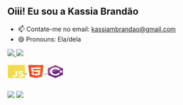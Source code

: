## Oiii! Eu sou a Kassia Brandão
- 📫 Contate-me no email: kassiambrandao@gmail.com
- 😄 Pronouns: Ela/dela

 <div>
  <a href="https://github.com/KassiaBrandao">
  <img height="180em" src="https://github-readme-stats.vercel.app/api?username=KassiaBrandao&show_icons=true&theme=gotham&include_all_commits=true&count_private=true"/>
  <img height="180em" src="https://github-readme-stats.vercel.app/api/top-langs/?username=KassiaBrandao&layout=compact&langs_count=7&theme=gotham"/>
</div>
  <div style="display: inline_block"><br>
  <img align="center" alt="KB-Js" height="30" width="40" src="https://raw.githubusercontent.com/devicons/devicon/master/icons/javascript/javascript-plain.svg">
  <img align="center" alt="KB-Ts" height="30" width="40" src="https://raw.githubusercontent.com/devicons/devicon/master/icons/html5/html5-original.svg">
  <img align="center" alt="KB-Csharp" height="30" width="40" src="https://raw.githubusercontent.com/devicons/devicon/master/icons/csharp/csharp-original.svg">

</div>
  
##

  <div> 
  <a href="https://www.instagram.com/kassiabrandao_/" target="_blank"><img src="https://img.shields.io/badge/-Instagram-%23E4405F?style=for-the-badge&logo=instagram&logoColor=white" target="_blank"></a>
  <a href="https://www.linkedin.com/in/kassiabrandao/" target="_blank"><img src="https://img.shields.io/badge/-LinkedIn-%230077B5?style=for-the-badge&logo=linkedin&logoColor=white" target="_blank"></a> 
